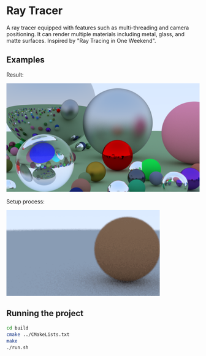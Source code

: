# Ray Tracer

A ray tracer equipped with features such as multi-threading and camera positioning. It can render multiple materials including metal, glass, and matte surfaces. Inspired by "Ray Tracing in One Weekend".

## Examples

Result:

<img src="/results/scene1.png" />

Setup process:

<img src="/results/setup.gif" width="400px" />


## Running the project

```bash
cd build
cmake ../CMakeLists.txt
make
./run.sh
```
